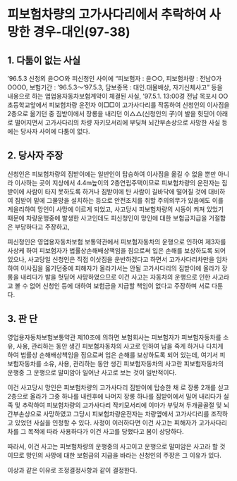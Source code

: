 # 피보험차량의 고가사다리에서 추락하여 사망한 경우-대인(97-38)
 
## 1. 다툼이 없는 사실

 ’96.5.3 신청외 윤○○와 피신청인 사이에 “피보험자 : 윤○○, 피보험차량 : 전남O가OOOO, 보험기간 : ’96.5.3～‘97.5.3, 담보종목 : 대인․대물배상, 자기신체사고” 등을 내용으로 하는 엽업용자동차보험계약이 체결된 사실,
 ’97.5.1. 13:00경 전남 목포시 OO초등학교앞에서 피보험차량 운전자 이□□이 고가사다리를 작동하여 신청인의 이사짐을 2층으로 옮기던 중 짐받이에서 장롱을 내리던 이△△(신청인의 子)이 발을 헛딛어 아래로 떨어지면서 고가사다리의 차량 자키모서리에 부딪쳐 뇌간부손상으로 사망한 사실 등에는 당사자 사이에 다툼이 없다.

## 2. 당사자 주장

  신청인은 피보험차량의 짐받이에는 일반인이 탑승하여 이사짐을 옮길 수 없을 뿐만 아니라 이사하는 곳이 지상에서 4.4m높이의 2층연립주택이므로 피보험차량의 운전자는 짐받이에 사람이 타지 못하도록 하거나 짐받이에 탄 사람이 길바닥에 떨어질 것에 대비하여 짐받이 밑에 그물망을 설치하는 등으로 안전조치를 취할 주의의무가 있음에도 이를 게을리하여 망인이 사망에 이르게 되었고, 사고당시 피보험차량의 시동이 켜져 있었기 때문에 차량운행중에 발생한 사고인데도 피신청인이 망인에 대한 보험금지급을 거절함은 부당하다고 주장하고,

  피신청인은 영업용자동차보험 보통약관에서 피보험자동차의 운행으로 인하여 제3자를 사상케 하여 피보험자가 법률상손해배상책임을 짐으로써 입은 손해를 보상하도록 되어 있으나, 사고당일 신청인은 직접 이삿짐을 운반하겠다고 하면서 고가사다리차만을 임차하여 이사짐을 옮기던중에 피해자가 올라가서는 안될 고가사다리의 짐받이에 올라가 장롱을 내리다가 발을 헛딛어 사망하였으므로 이건 사고는 자동차의 운행으로 인한 사고라고 볼 수 없어 신청인 등에 대하여 보험금을 지급할 책임이 없다고 주장하며 서로 다툰다.

## 3. 판  단

  영업용자동차보험보통약관 제10조에 의하면 보험회사는 피보험자가 피보험자동차를 소유, 사용, 관리하는 동안 생긴 피보험자동차의 사고로 인하여 남을 죽게 하거나 다치게 하여 법률상 손해배상책임을 짐으로써 입은 손해를 보상하도록 되어 있는데, 여기서 피보험자동차를 소유, 사용, 관리하는 동안 생긴 피보험자동차의 사고란 피보험자동차의 운행중 그 운행으로 말미암아 일어난 사고로 보는 것이 일반적이다.

  이건 사고당시 망인은 피보험차량의 고가사다리 짐받이에 탑승한 채 로 장롱 2개를 싣고 2층으로 올라가 그중 하나를 내린후에 나머지 장롱 하나를 짐받이에서 밀어 내리다가 실족 및 추락하여 피보험차량의 고가사다리 작키모서리에 이마가 부딪쳐 두개골골절 및 뇌간부손상으로 사망하였고 그당시 피보험차량운전자는 차량옆에서 고가사다리를 조작하고 있었던 사실을 인정할 수 있다. 사정이 이러하다면 이건 사고는 피해자가 고가사다리차를 그 목적에 따라 사용하다가 이건 사고를 당했다고 봄이 상당하다.
  
  따라서, 이건 사고는 피보험차량의 운행중의 사고이고 운행으로 말미암은 사고라 할 것이므로 망인의 사망에 대한 보험금의 지급을 바라는 신청인의 주장은 그 이유가 있다.
  
  이상과 같은 이유로 조정결정사항과 같이 결정한다.
